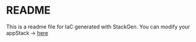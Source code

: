 # README
This is a readme file for IaC generated with StackGen.
You can modify your appStack -> [here](http://stage.dev.stackgen.com/appstacks/95a6a33a-de61-4ef8-b3f0-5b9e4ee93870)
